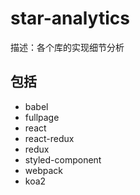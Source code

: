 # star-analytics

描述：各个库的实现细节分析

## 包括

- babel
- fullpage
- react
- react-redux
- redux
- styled-component
- webpack
- koa2